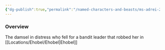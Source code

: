 ```yaml
---
{"dg-publish":true,"permalink":"/named-characters-and-beasts/ms-adrei-2/","tags":["NPC"],"updated":"2025-05-27T13:39:14.000+01:00"}
---
```



### Overview
The damsel in distress who fell for a bandit leader that robbed her in [[Locations/Ehobel/Ehobel\|Ehobel]]